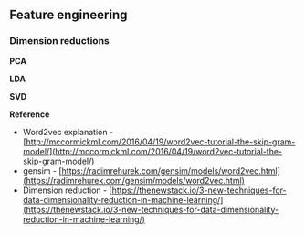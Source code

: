 ## Feature engineering

### Dimension reductions
**PCA**

**LDA**

**SVD**


**Reference**
- Word2vec explanation - [http://mccormickml.com/2016/04/19/word2vec-tutorial-the-skip-gram-model/](http://mccormickml.com/2016/04/19/word2vec-tutorial-the-skip-gram-model/)
- gensim - [https://radimrehurek.com/gensim/models/word2vec.html](https://radimrehurek.com/gensim/models/word2vec.html)
- Dimension reduction - [https://thenewstack.io/3-new-techniques-for-data-dimensionality-reduction-in-machine-learning/](https://thenewstack.io/3-new-techniques-for-data-dimensionality-reduction-in-machine-learning/)
